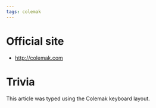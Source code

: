 ```yaml
---
tags: colemak
---
```


# Official site

-   <http://colemak.com>

# Trivia

This article was typed using the Colemak keyboard layout.
